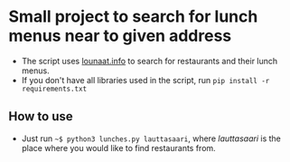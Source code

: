 # Small project to search for lunch menus near to given address
- The script uses [lounaat.info](https://lounaat.info) to search for restaurants and their lunch menus.
- If you don't have all libraries used in the script, run ```pip install -r requirements.txt```

## How to use
- Just run ```~$ python3 lunches.py lauttasaari```, where _lauttasaari_ is the place where you would like to find restaurants from.
